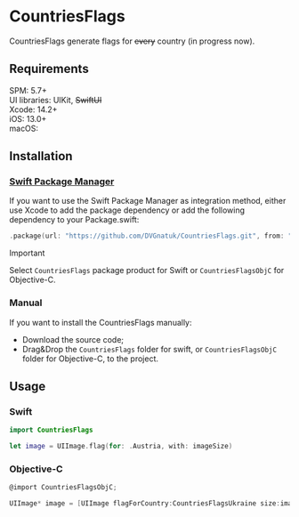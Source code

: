 # CountriesFlags

CountriesFlags generate flags for ~~every~~ country (in progress now).

## Requirements

SPM: 5.7+  
UI libraries: UIKit, ~~SwiftUI~~  
Xcode: 14.2+  
iOS: 13.0+  
macOS:

## Installation

### [Swift Package Manager](https://swift.org/package-manager/)

If you want to use the Swift Package Manager as integration method, either use Xcode to add the package dependency or add the following dependency to your Package.swift:

```swift
.package(url: "https://github.com/DVGnatuk/CountriesFlags.git", from: "1.0.0"),
```

> [!IMPORTANT]
> Select `CountriesFlags` package product for Swift or `CountriesFlagsObjC` for Objective-C.

### Manual

If you want to install the CountriesFlags manually:
* Download the source code;
* Drag&Drop the `CountriesFlags` folder for swift, or `CountriesFlagsObjC` folder for Objective-C, to the project.

## Usage

### Swift
```swift
import CountriesFlags

let image = UIImage.flag(for: .Austria, with: imageSize)
```
### Objective-C
```objectivec
@import CountriesFlagsObjC;

UIImage* image = [UIImage flagForCountry:CountriesFlagsUkraine size:imageSize)]
```

